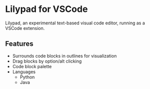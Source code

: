 # Lilypad for VSCode

Lilypad, an experimental text-based visual code editor, running as a VSCode extension.

## Features

- Surrounds code blocks in outlines for visualization
- Drag blocks by option/alt clicking
- Code block palette
- Languages
  - Python
  - Java
